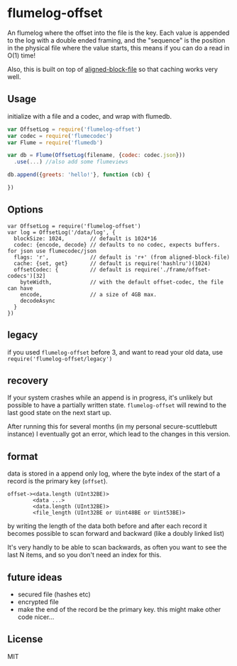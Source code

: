 # flumelog-offset

An flumelog where the offset into the file is the key.
Each value is appended to the log with a double ended framing,
and the "sequence" is the position in the physical file where the value starts,
this means if you can do a read in O(1) time!

Also, this is built on top of [aligned-block-file](https://github.com/flumedb/aligned-block-file)
so that caching works very well.

## Usage

initialize with a file and a codec, and wrap with flumedb.

``` js
var OffsetLog = require('flumelog-offset')
var codec = require('flumecodec')
var Flume = require('flumedb')

var db = Flume(OffsetLog(filename, {codec: codec.json}))
  .use(...) //also add some flumeviews

db.append({greets: 'hello!'}, function (cb) {

})

```

## Options

```
var OffsetLog = require('flumelog-offset')
var log = OffsetLog('/data/log', {
  blockSize: 1024,        // default is 1024*16
  codec: {encode, decode} // defaults to no codec, expects buffers. for json use flumecodec/json
  flags: 'r',             // default is 'r+' (from aligned-block-file)
  cache: {set, get}       // default is require('hashlru')(1024)
  offsetCodec: {          // default is require('./frame/offset-codecs')[32]
    byteWidth,            // with the default offset-codec, the file can have
    encode,               // a size of 4GB max.
    decodeAsync
  }
})
```

## legacy

if you used `flumelog-offset` before 3, and want to read your old
data, use `require('flumelog-offset/legacy')`


## recovery

If your system crashes while an append is in progress, it's unlikely
but possible to have a partially written state. `flumelog-offset`
will rewind to the last good state on the next start up.

After running this for several months (in my personal secure-scuttlebutt
instance) I eventually got an error, which lead to the changes
in this version.

## format

data is stored in a append only log, where the byte index
of the start of a record is the primary key (`offset`).

```
offset-><data.length (UInt32BE)>
        <data ...>
        <data.length (UInt32BE)>
        <file_length (UInt32BE or Uint48BE or Uint53BE)>
```
by writing the length of the data both before and after each record
it becomes possible to scan forward and backward (like a doubly linked list)

It's very handly to be able to scan backwards, as often you want
to see the last N items, and so you don't need an index for this.

## future ideas

* secured file (hashes etc)
* encrypted file
* make the end of the record be the primary key.
  this might make other code nicer...

## License

MIT
